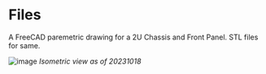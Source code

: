 # Files
A FreeCAD paremetric drawing for a 2U Chassis and Front Panel. STL files for same.

![image](https://github.com/ForrestErickson/NASA-COG/assets/5836181/739bc7c6-4d4b-472d-be95-d8ccf5578b63)
_Isometric view as of 20231018_


